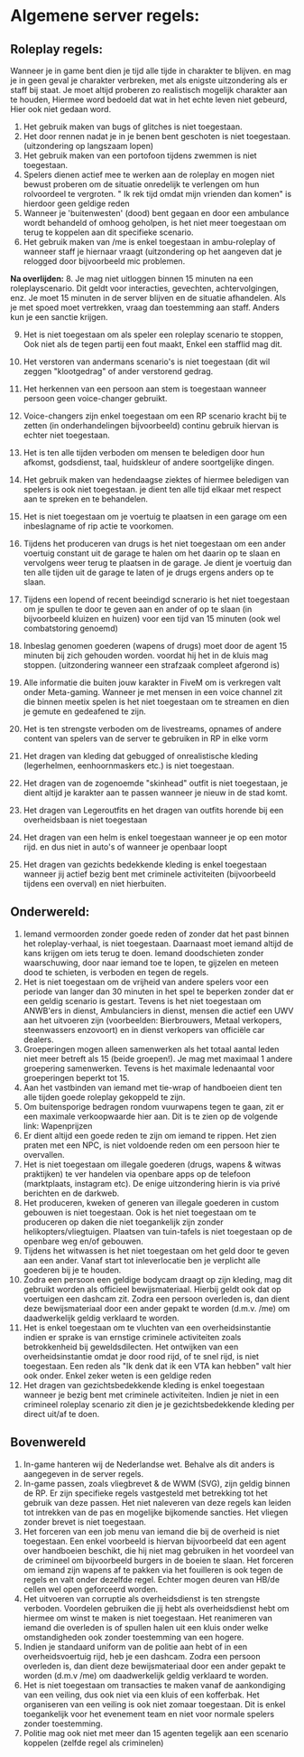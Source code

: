 # Algemene server regels:

## Roleplay regels:
Wanneer je in game bent dien je tijd alle tijde in charakter te blijven. en mag je in geen geval je charakter verbreken, met als enigste uitzondering als er staff bij staat.
Je moet altijd proberen zo realistisch mogelijk charakter aan te houden, Hiermee word bedoeld dat wat in het echte leven niet gebeurd, Hier ook niet gedaan word.

1. Het gebruik maken van bugs of glitches is niet toegestaan.
2. Het door rennen nadat je in je benen bent geschoten is niet toegestaan. (uitzondering op langszaam lopen) 
3. Het gebruik maken van een portofoon tijdens zwemmen is niet toegestaan.
5. Spelers dienen actief mee te werken aan de roleplay en mogen niet bewust proberen om de situatie onredelijk te verlengen om hun rolvoordeel te vergroten. " Ik rek tijd omdat mijn vrienden dan komen" is hierdoor geen geldige reden
6. Wanneer je 'buitenwesten' (dood) bent gegaan en door een ambulance wordt behandeld of omhoog geholpen, is het niet meer toegestaan om terug te koppelen aan dit specifieke scenario.
7. Het gebruik maken van /me is enkel toegestaan in ambu-roleplay of wanneer staff je hiernaar vraagt (uitzondering op het aangeven dat je relogged door bijvoorbeeld mic problemen.

**Na overlijden:**
8. Je mag niet uitloggen binnen 15 minuten na een roleplayscenario. Dit geldt voor interacties, gevechten, achtervolgingen, enz. Je moet 15 minuten in de server blijven en de situatie afhandelen.
Als je met spoed moet vertrekken, vraag dan toestemming aan staff. Anders kun je een sanctie krijgen.

9. Het is niet toegestaan om als speler een roleplay scenario te stoppen, Ook niet als de tegen partij een fout maakt, Enkel een stafflid mag dit.
10. Het verstoren van andermans scenario's is niet toegestaan (dit wil zeggen "klootgedrag" of ander verstorend gedrag.

11. Het herkennen van een persoon aan stem is toegestaan wanneer persoon geen voice-changer gebruikt.
12. Voice-changers zijn enkel toegestaan om een RP scenario kracht bij te zetten (in onderhandelingen bijvoorbeeld) continu gebruik hiervan is echter niet toegestaan.
 
13. Het is ten alle tijden verboden om mensen te beledigen door hun afkomst, godsdienst, taal, huidskleur of andere soortgelijke dingen.
14. Het gebruik maken van hedendaagse ziektes of hiermee beledigen van spelers is ook niet toegestaan. je dient ten alle tijd elkaar met respect aan te spreken en te behandelen.

15. Het is niet toegestaan om je voertuig te plaatsen in een garage om een inbeslagname of rip actie te voorkomen.
16. Tijdens het produceren van drugs is het niet toegestaan om een ander voertuig constant uit de garage te halen om het daarin op te slaan en vervolgens weer terug te plaatsen in de garage. Je dient je voertuig dan ten alle tijden uit de garage te laten of je drugs ergens anders op te slaan.
17. Tijdens een lopend of recent beeindigd scnerario is het niet toegestaan om je spullen te door te geven aan en ander of op te slaan (in bijvoorbeeld kluizen en huizen) voor een tijd van 15 minuten (ook wel combatstoring genoemd)
18. Inbeslag genomen goederen (wapens of drugs) moet door de agent 15 minuten bij zich gehouden worden. voordat hij het in de kluis mag stoppen. (uitzondering wanneer een strafzaak compleet afgerond is)

19. Alle informatie die buiten jouw karakter in FiveM om is verkregen valt onder Meta-gaming. Wanneer je met mensen in een voice channel zit die binnen meetix spelen is het niet toegestaan om te streamen en dien je gemute en gedeafened te zijn.
20. Het is ten strengste verboden om de livestreams, opnames of andere content van spelers van de server te gebruiken in RP in elke vorm

21. Het dragen van kleding dat gebugged of onrealistische kleding (legerhelmen, eenhoornmaskers etc.) is niet toegestaan. 
22. Het dragen van de zogenoemde "skinhead" outfit is niet toegestaan, je dient altijd je karakter aan te passen wanneer je nieuw in de stad komt.
23. Het dragen van Legeroutfits en het dragen van outfits horende bij een overheidsbaan is niet toegestaan
24. Het dragen van een helm is enkel toegestaan wanneer je op een motor rijd. en dus niet in auto's of wanneer je openbaar loopt
25. Het dragen van gezichts bedekkende kleding is enkel toegestaan wanneer jij actief bezig bent met criminele activiteiten (bijvoorbeeld tijdens een overval) en niet hierbuiten.



## Onderwereld:
1. Iemand vermoorden zonder goede reden of zonder dat het past binnen het roleplay-verhaal, is niet toegestaan. Daarnaast moet iemand altijd de kans krijgen om iets terug te doen. Iemand doodschieten zonder waarschuwing, door naar iemand toe te lopen, te gijzelen en meteen dood te schieten, is verboden en tegen de regels. 
2. Het is niet toegestaan om de vrijheid van andere spelers voor een periode van langer dan 30 minuten in het spel te beperken zonder dat er een geldig scenario is gestart. Tevens is het niet toegestaan om ANWB'ers in dienst, Ambulanciers in dienst, mensen die actief een UWV aan het uitvoeren zijn (voorbeelden: Bierbrouwers, Metaal verkopers, steenwassers enzovoort) en in dienst verkopers van officiële car dealers.
3. Groeperingen mogen alleen samenwerken als het totaal aantal leden niet meer betreft als 15 (beide groepen!). Je mag met maximaal 1 andere groepering samenwerken. Tevens is het maximale ledenaantal voor groeperingen beperkt tot 15. 
4. Aan het vastbinden van iemand met tie-wrap of handboeien dient ten alle tijden goede roleplay gekoppeld te zijn.
5. Om buitensporige bedragen rondom vuurwapens tegen te gaan, zit er een maximale verkoopwaarde hier aan. Dit is te zien op de volgende link: Wapenprijzen
6. Er dient altijd een goede reden te zijn om iemand te rippen. Het zien praten met een NPC, is niet voldoende reden om een persoon hier te overvallen.
7. Het is niet toegestaan om illegale goederen (drugs, wapens & witwas praktijken) te ver handelen via openbare apps op de telefoon (marktplaats, instagram etc). De enige uitzondering hierin is via privé berichten en de darkweb.
8. Het produceren, kweken of generen van illegale goederen in custom gebouwen is niet toegestaan. Ook is het niet toegestaan om te produceren op daken die niet toegankelijk zijn zonder helikopters/vliegtuigen. Plaatsen van tuin-tafels is niet toegestaan op de openbare weg en/of gebouwen. 
9. Tijdens het witwassen is het niet toegestaan om het geld door te geven aan een ander. Vanaf start tot inleverlocatie ben je verplicht alle goederen bij je te houden.
10. Zodra een persoon een geldige bodycam draagt op zijn kleding, mag dit gebruikt worden als officieel bewijsmateriaal. Hierbij geldt ook dat op voertuigen een dashcam zit. Zodra een persoon overleden is, dan dient deze bewijsmateriaal door een ander gepakt te worden (d.m.v. /me) om daadwerkelijk geldig verklaard te worden.
11. Het is enkel toegestaan om te vluchten van een overheidsinstantie indien er sprake is van ernstige criminele activiteiten zoals betrokkenheid bij geweldsdilecten. Het ontwijken van een overheidsinstantie omdat je door rood rijd, of te snel rijd, is niet toegestaan. Een reden als "Ik denk dat ik een VTA kan hebben" valt hier ook onder. Enkel zeker weten is een geldige reden
12. Het dragen van gezichtsbedekkende kleding is enkel toegestaan wanneer je bezig bent met criminele activiteiten. Indien je niet in een crimineel roleplay scenario zit dien je je gezichtsbedekkende kleding per direct uit/af te doen.



## Bovenwereld
1. In-game hanteren wij de Nederlandse wet. Behalve als dit anders is aangegeven in de server regels.
2. In-game passen, zoals vliegbrevet & de WWM (SVG), zijn geldig binnen de RP. Er zijn specifieke regels vastgesteld met betrekking tot het gebruik van deze passen. Het niet naleveren van deze regels kan leiden tot intrekken van de pas en mogelijke bijkomende sancties. Het vliegen zonder brevet is niet toegestaan. 
3. Het forceren van een job menu van iemand die bij de overheid is niet toegestaan. Een enkel voorbeeld is hiervan bijvoorbeeld dat een agent over handboeien beschikt, die hij niet mag gebruiken in het voordeel van de crimineel om bijvoorbeeld burgers in de boeien te slaan. Het forceren om iemand zijn wapens af te pakken via het fouilleren is ook tegen de regels en valt onder dezelfde regel. Echter mogen deuren van HB/de cellen wel open geforceerd worden.
4. Het uitvoeren van corruptie als overheidsdienst is ten strengste verboden. Voordelen gebruiken die jij hebt als overheidsdienst hebt om hiermee om winst te maken is niet toegestaan. Het reanimeren van iemand die overleden is of spullen halen uit een kluis onder welke omstandigheden ook zonder toestemming van een hogere. 
5. Indien je standaard uniform van de politie aan hebt of in een overheidsvoertuig rijd, heb je een dashcam. Zodra een persoon overleden is, dan dient deze bewijsmateriaal door een ander gepakt te worden (d.m.v /me) om daadwerkelijk geldig verklaard te worden.
6. Het is niet toegestaan om transacties te maken vanaf de aankondiging van een veiling, dus ook niet via een kluis of een kofferbak. Het organiseren van een veiling is ook niet zomaar toegestaan. Dit is enkel toegankelijk voor het evenement team en niet voor normale spelers zonder toestemming.
7. Politie mag ook niet met meer dan 15 agenten tegelijk aan een scenario koppelen (zelfde regel als criminelen)
